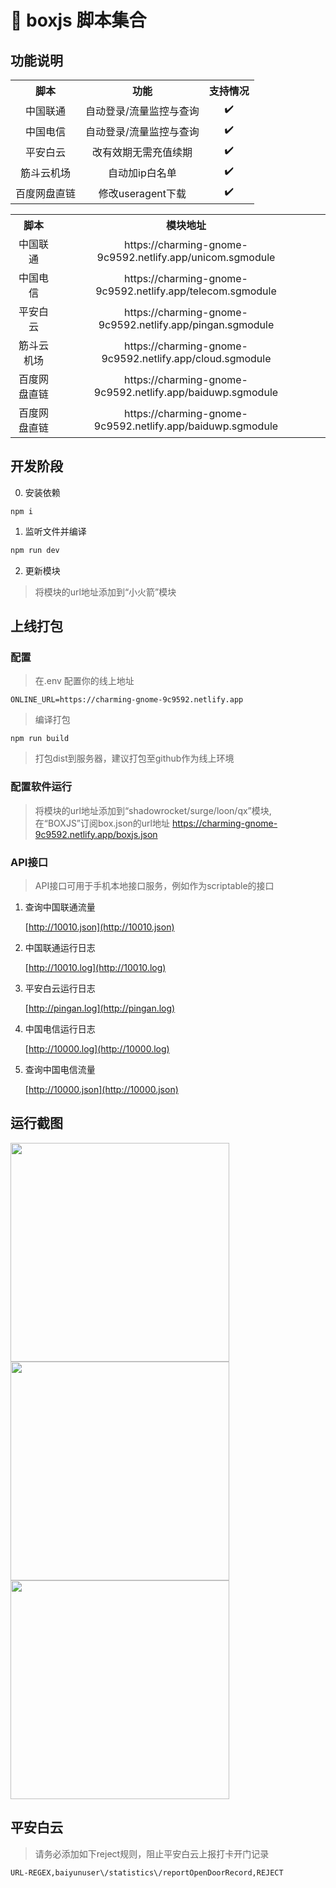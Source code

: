 # 🚀 boxjs 脚本集合

## 功能说明

<table>
    <tr align="center">
        <th>脚本</th>
        <th>功能</th>
        <th>支持情况</th>
    </tr>
    <tr align="center">
        <td>中国联通</td>
        <td>自动登录/流量监控与查询</td>
        <td>✔️</td>
    </tr>
    <tr align="center">
        <td>中国电信</td>
        <td>自动登录/流量监控与查询</td>
        <td>✔️</td>
    </tr>
        <tr align="center">
        <td>平安白云</td>
        <td>改有效期无需充值续期</td>
        <td>✔️</td>
    </tr>
        <tr align="center">
        <td>筋斗云机场</td>
        <td>自动加ip白名单</td>
        <td>✔️</td>
    </tr>
    </tr>
        <tr align="center">
        <td>百度网盘直链</td>
        <td>修改useragent下载</td>
        <td>✔️</td>
    </tr>
</table>

<table>
    <tr align="center">
        <th>脚本</th>
        <th>模块地址</th>
    </tr>
    <tr align="center">
        <td>中国联通</td>
        <td>https://charming-gnome-9c9592.netlify.app/unicom.sgmodule<td>
    </tr>
    <tr align="center">
        <td>中国电信</td>
         <td>https://charming-gnome-9c9592.netlify.app/telecom.sgmodule<td>
    </tr>
        <tr align="center">
        <td>平安白云</td>
        <td>https://charming-gnome-9c9592.netlify.app/pingan.sgmodule<td>
    </tr>
        </tr>
    <tr align="center">
        <td>筋斗云机场</td>
        <td>https://charming-gnome-9c9592.netlify.app/cloud.sgmodule<td>
    </tr>
    <tr align="center">
        <td>百度网盘直链</td>
        <td>https://charming-gnome-9c9592.netlify.app/baiduwp.sgmodule<td>
    </tr>
        <tr align="center">
        <td>百度网盘直链</td>
        <td>https://charming-gnome-9c9592.netlify.app/baiduwp.sgmodule<td>
    </tr>
</table>




## 开发阶段

0. 安装依赖
```
npm i 
```

1. 监听文件并编译
```js
npm run dev 
```

2. 更新模块

> 将模块的url地址添加到“小火箭”模块


## 上线打包

### 配置
> 在.env 配置你的线上地址
```
ONLINE_URL=https://charming-gnome-9c9592.netlify.app
````

> 编译打包
```
npm run build 
```
> 打包dist到服务器，建议打包至github作为线上环境
### 配置软件运行

> 将模块的url地址添加到“shadowrocket/surge/loon/qx”模块,在“BOXJS”订阅box.json的url地址 https://charming-gnome-9c9592.netlify.app/boxjs.json


### API接口
> API接口可用于手机本地接口服务，例如作为scriptable的接口

1. 查询中国联通流量

    [http://10010.json](http://10010.json)

2. 中国联通运行日志

    [http://10010.log](http://10010.log)

3. 平安白云运行日志

    [http://pingan.log](http://pingan.log)

4. 中国电信运行日志

   [http://10000.log](http://10000.log)

5. 查询中国电信流量

    [http://10000.json](http://10000.json)


## 运行截图

<img src='https://raw.githubusercontent.com/gsons/gsons.github.io/demo/demo/mokuai.jpg' width='350px'>

<img src='https://raw.githubusercontent.com/gsons/gsons.github.io/demo/images/QQ%E5%9B%BE%E7%89%8720221223165230.jpg' width='350px'>

<img src='https://raw.githubusercontent.com/gsons/gsons.github.io/demo/images/QQ%E5%9B%BE%E7%89%8720221223165234.jpg' width='350px'>


## 平安白云

> 请务必添加如下reject规则，阻止平安白云上报打卡开门记录
```shell
URL-REGEX,baiyunuser\/statistics\/reportOpenDoorRecord,REJECT
```

